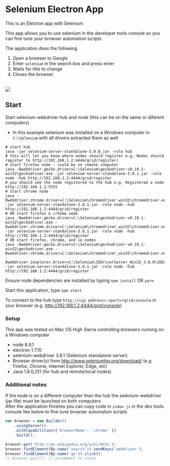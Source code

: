 # Selenium Electron App

This is an Electron app with Selenium

This app allows you to use selenium in the developer tools console so you can fine tune your browser automation scripts  

The application does the following  
1. Open a browser to Google  
2. Enter `selenium` in the search box and press enter  
3. Waits for title to change  
4. Closes the browser  
  
<br/>  
<img src="https://github.com/JDelemar/Nodejs/blob/master/images/SeleniumGridConsole.png"/>  
<br/>  
  
## Start
Start selenium-webdriver hub and node (this can be on the same or diferent computers)
- In this example selenium was installed on a Windows computer in `C:\Selenium` with all drivers extracted there as well
```shell
# start hub
java -jar selenium-server-standalone-3.0.0.jar -role hub
# this will let you know where nodes should register e.g. Nodes should register to http://192.168.1.2:4444/grid/register/
# start firefox node - could be on remote computer
java -Dwebdriver.gecko.driver=C:\Selenium\geckodriver-v0.19.1-win32\geckodriver.exe -jar selenium-server-standalone-3.8.1.jar -role node -hub http://192.168.1.2:4444/grid/register
# you should see the node registered to the hub e.g. Registered a node http://192.168.1.2:5555
# start chrome node
java -Dwebdriver.chrome.driver=C:\Selenium\chromedriver_win32\chromedriver.exe -jar selenium-server-standalone-3.8.1.jar -role node -hub http://192.168.1.2:4444/grid/register
# OR start firefox & crhome node
java -Dwebdriver.gecko.driver=C:\Selenium\geckodriver-v0.19.1-win32\geckodriver.exe -Dwebdriver.chrome.driver=C:\Selenium\chromedriver_win32\chromedriver.exe -jar selenium-server-standalone-3.8.1.jar -role node -hub http://192.168.1.2:4444/grid/register
# OR start firefox, chrome, and ie nodes
java -Dwebdriver.gecko.driver=C:\Selenium\geckodriver-v0.19.1-win32\geckodriver.exe -Dwebdriver.chrome.driver=C:\Selenium\chromedriver_win32\chromedriver.exe -Dwebdriver.iexplorer.driver=C:\Selenium\IEDriverServer_Win32_3.8.0\IEDriverServer.exe -jar selenium-server-standalone-3.8.1.jar -role node -hub http://192.168.1.2:4444/grid/register
```
  
Ensure node dependencies are installed by typing `npm install` OR `yarn`  
  
Start this application, type `npm start`  
  
To connect to the hub type `http://<ip address>:<port>/grid/console` in your browser (e.g. http://192.168.1.2:4444/grid/console)  
  
### Setup
This app was tested on Mac OS High Sierra controlling browsers running on a Windows computer  
- node 8.9.1  
- electron 1.7.10  
- selenium-webdriver 3.8.1 (Selenium standalone server)  
- Browser driver(s) from http://www.seleniumhq.org/download/ (e.g. Firefox, Chrome, Internet Explorer, Edge, etc)  
- Java 1.8.0_131 (for hub and remote/local nodes)  

### Additional notes
If the node is on a different computer than the hub the selenium-webdriver (jar file) must be launched on both computers  
After the application finishes you can copy code in `index.js` in the dev tools console like below to fine tune browser automation scripts
```javascript
var browser = new Builder()
    .usingServer()
    .withCapabilities({'browserName': 'chrome' })
    .build();

browser.get('http://en.wikipedia.org/wiki/Wiki');
browser.findElement(By.name('search')).sendKeys('webdriver');
browser.findElement(By.name('go')).click();
// browser.quit(); // uncomment to close
```


